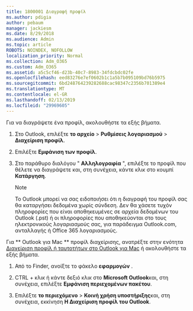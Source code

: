 ```yaml
---
title: 1800001 Διαγραφή προφίλ
ms.author: pdigia
author: pebaum
manager: jackiesm
ms.date: 8/29/2018
ms.audience: Admin
ms.topic: article
ROBOTS: NOINDEX, NOFOLLOW
localization_priority: Normal
ms.collection: Adm_O365
ms.custom: Adm_O365
ms.assetid: a5c5cf46-d23b-40c7-8983-34fdcbdc02fe
ms.openlocfilehash: eed83276e7ef0602b1c1a5b7b095109bd76b5975
ms.sourcegitcommit: 6bd248764239282688cac98347c2356b701389e4
ms.translationtype: MT
ms.contentlocale: el-GR
ms.lasthandoff: 02/13/2019
ms.locfileid: "29969605"
---
```

Για να διαγράψετε ένα προφίλ, ακολουθήστε τα εξής βήματα.
  
1. Στο Outlook, επιλέξτε **το αρχείο** \> **Ρυθμίσεις λογαριασμού** \> **Διαχείριση προφίλ**.
    
2. Επιλέξτε **Εμφάνιση των προφίλ**.
    
3. Στο παράθυρο διαλόγου " **Αλληλογραφία** ", επιλέξτε το προφίλ που θέλετε να διαγράψετε και, στη συνέχεια, κάντε κλικ στο κουμπί **Κατάργηση**.
    
    > [!NOTE]
    > Το Outlook μπορεί να σας ειδοποιήσει ότι η διαγραφή του προφίλ σας θα καταργήσει δεδομένα χωρίς σύνδεση. Δεν θα χάσετε τυχόν πληροφορίες που είναι αποθηκευμένες σε αρχεία δεδομένων του Outlook (.pst) ή οι πληροφορίες που αποθηκεύονται στο τους ηλεκτρονικούς λογαριασμούς σας, για παράδειγμα Outlook.com, ανταλλαγής ή Office 365 λογαριασμούς. 
  
Για ** Outlook για Mac ** προφίλ διαχείρισης, ανατρέξτε στην ενότητα [Διαχείριση προφίλ ή ταυτοτήτων στο Outlook για Mac](https://support.office.com/article/fed2a955-74df-4a24-bef6-78a426958c4c.aspx) ή ακολουθήστε τα εξής βήματα. 
  
1. Από το Finder, ανοίξτε το φάκελο **εφαρμογών** . 
    
2. CTRL + κλικ ή κάντε δεξιό κλικ στο **Microsoft Outlook**και, στη συνέχεια, επιλέξτε **Εμφάνιση περιεχομένων πακέτου**.
    
3. Επιλέξτε **το περιεχόμενο** \> **Κοινή χρήση υποστήριξης**και, στη συνέχεια, εκκίνηση **Η Διαχείριση προφίλ του Outlook**.
    

